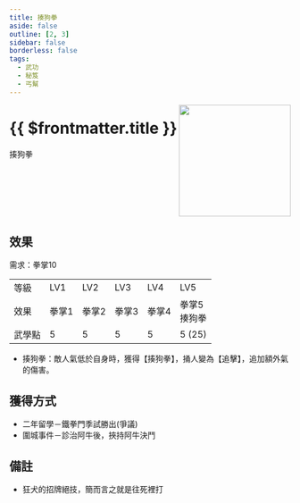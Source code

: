 ```yaml
---
title: 揍狗拳
aside: false
outline: [2, 3]
sidebar: false
borderless: false
tags:
  - 武功
  - 秘笈
  - 丐幫
---
```


<img src="/images/books/item_book_3002.png" align="right" width="200" />

# {{ $frontmatter.title }}

揍狗拳
<br clear="all" />

## 效果

需求：拳掌10

<table>
    <tr>
        <td>等級</td>
        <td>LV1</td>
        <td>LV2</td>
        <td>LV3</td>
        <td>LV4</td>
        <td>LV5</td>
    </tr>
    <tr>
        <td>效果</td>
        <td>拳掌1</td>
        <td>拳掌2</td>
        <td>拳掌3</td>
        <td>拳掌4</td>
        <td>拳掌5<br>揍狗拳</td>
    </tr>
    <tr>
        <td>武學點</td>
        <td>5</td>
        <td>5</td>
        <td>5</td>
        <td>5</td>
        <td>5 (25)</td>
    </tr>
</table>

- 揍狗拳：敵人氣低於自身時，獲得【揍狗拳】，捅人變為【追擊】，追加額外氣的傷害。

## 獲得方式

- 二年留學－鐵拳門季試勝出(爭議)
- 圍城事件－診治阿牛後，挾持阿牛決鬥

## 備註

- 狂犬的招牌絕技，簡而言之就是往死裡打